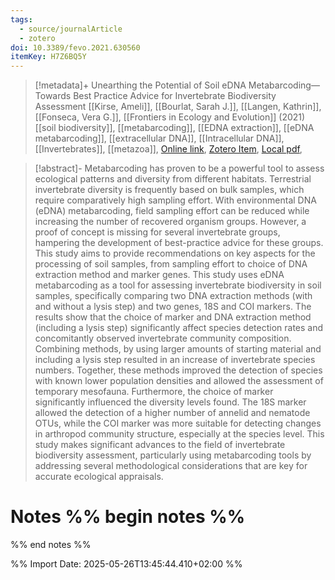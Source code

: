 ```yaml
---
tags:
  - source/journalArticle
  - zotero
doi: 10.3389/fevo.2021.630560
itemKey: H7Z6BQ5Y
---
```

>[!metadata]+
> Unearthing the Potential of Soil eDNA Metabarcoding—Towards Best Practice Advice for Invertebrate Biodiversity Assessment
> [[Kirse, Ameli]], [[Bourlat, Sarah J.]], [[Langen, Kathrin]], [[Fonseca, Vera G.]], 
> [[Frontiers in Ecology and Evolution]] (2021)
> [[soil biodiversity]], [[metabarcoding]], [[EDNA extraction]], [[eDNA metabarcoding]], [[extracellular DNA]], [[Intracellular DNA]], [[Invertebrates]], [[metazoa]], 
> [Online link](https://www.frontiersin.orghttps://www.frontiersin.org/journals/ecology-and-evolution/articles/10.3389/fevo.2021.630560/full), [Zotero Item](zotero://select/library/items/H7Z6BQ5Y), [Local pdf](file://C:/Users/aburg/Documents/references/zotero/storage/U3TKQFMU/Kirse2021_UnearthingPotential.pdf), 

>[!abstract]-
>Metabarcoding has proven to be a powerful tool to assess ecological patterns and diversity from different habitats. Terrestrial invertebrate diversity is frequently based on bulk samples, which require comparatively high sampling effort. With environmental DNA (eDNA) metabarcoding, field sampling effort can be reduced while increasing the number of recovered organism groups. However, a proof of concept is missing for several invertebrate groups, hampering the development of best-practice advice for these groups. This study aims to provide recommendations on key aspects for the processing of soil samples, from sampling effort to choice of DNA extraction method and marker genes. This study uses eDNA metabarcoding as a tool for assessing invertebrate biodiversity in soil samples, specifically comparing two DNA extraction methods (with and without a lysis step) and two genes, 18S and COI markers. The results show that the choice of marker and DNA extraction method (including a lysis step) significantly affect species detection rates and concomitantly observed invertebrate community composition. Combining methods, by using larger amounts of starting material and including a lysis step resulted in an increase of invertebrate species numbers. Together, these methods improved the detection of species with known lower population densities and allowed the assessment of temporary mesofauna. Furthermore, the choice of marker significantly influenced the diversity levels found. The 18S marker allowed the detection of a higher number of annelid and nematode OTUs, while the COI marker was more suitable for detecting changes in arthropod community structure, especially at the species level. This study makes significant advances to the field of invertebrate biodiversity assessment, particularly using metabarcoding tools by addressing several methodological considerations that are key for accurate ecological appraisals.

# Notes %% begin notes %%

%% end notes %%




%% Import Date: 2025-05-26T13:45:44.410+02:00 %%
